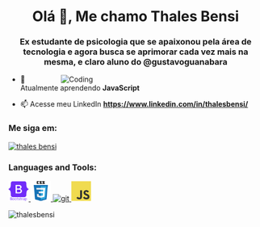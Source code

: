 
<h1 align="center">Olá 👋, Me chamo Thales Bensi</h1>
<h3 align="center">Ex estudante de psicologia que se apaixonou pela área de tecnologia e agora busca se aprimorar cada vez mais na mesma, e claro aluno do @gustavoguanabara</h3>
<img align="right" alt="Coding" width="400" src="[https://cdn.dribbble.com/users/116207...](https://media0.giphy.com/media/v1.Y2lkPTc5MGI3NjExbjNzcHVicGN3ZjBkZ2tnZHJhZ3BmdjZidGx6MWtzNnYydHU5bGUwNiZlcD12MV9pbnRlcm5hbF9naWZfYnlfaWQmY3Q9Zw/Y4ak9Ki2GZCbJxAnJD/giphy.webp)">

- 🌱 Atualmente aprendendo **JavaScript**

- 📫 Acesse meu LinkedIn **https://www.linkedin.com/in/thalesbensi/**

<h3 align="left">Me siga em:</h3>
<p align="left">
<a href="https://linkedin.com/in/thales bensi" target="blank"><img align="center" src="https://raw.githubusercontent.com/rahuldkjain/github-profile-readme-generator/master/src/images/icons/Social/linked-in-alt.svg" alt="thales bensi" height="30" width="40" /></a>
</p>

<h3 align="left">Languages and Tools:</h3>
<p align="left"> <a href="https://getbootstrap.com" target="_blank" rel="noreferrer"> <img src="https://raw.githubusercontent.com/devicons/devicon/master/icons/bootstrap/bootstrap-plain-wordmark.svg" alt="bootstrap" width="40" height="40"/> </a> <a href="https://www.w3schools.com/css/" target="_blank" rel="noreferrer"> <img src="https://raw.githubusercontent.com/devicons/devicon/master/icons/css3/css3-original-wordmark.svg" alt="css3" width="40" height="40"/> </a> <a href="https://git-scm.com/" target="_blank" rel="noreferrer"> <img src="https://www.vectorlogo.zone/logos/git-scm/git-scm-icon.svg" alt="git" width="40" height="40"/> </a> <a href="https://developer.mozilla.org/en-US/docs/Web/JavaScript" target="_blank" rel="noreferrer"> <img src="https://raw.githubusercontent.com/devicons/devicon/master/icons/javascript/javascript-original.svg" alt="javascript" width="40" height="40"/> </a> </p>

<p><img align="center" src="https://github-readme-streak-stats.herokuapp.com/?user=thalesbensi&" alt="thalesbensi" /></p>
